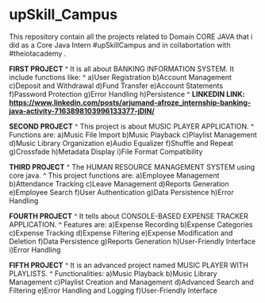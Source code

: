 # upSkill_Campus

This repository contain all the projects related to Domain CORE JAVA that i did as a Core Java Intern #upSkillCampus and in collabortation with #theiotacademy .

**FIRST PROJECT**
^ It is all about BANKING INFORMATION SYSTEM. It include functions like:
^ a)User Registration  b)Account Management  c)Deposit and Withdrawal  d)Fund Transfer  e)Account Statements f)Password Protection  g)Error Handling  h)Persistence
^ **LINKEDIN LINK: https://www.linkedin.com/posts/arjumand-afroze_internship-banking-java-activity-7163898103996133377-jDIN/**

**SECOND PROJECT**
^ This project is about MUSIC PLAYER APPLICATION.
^ Functions are:
a)Music File Import  b)Music Playback  c)Playlist Management  d)Music Library Organization  e)Audio Equalizer  f)Shuffle and Repeat  g)Crossfade  h)Metadata Display  i)File Format Compatibility

**THIRD PROJECT**
^ The HUMAN RESOURCE MANAGEMENT SYSTEM using core java.
^ This project functions are:
a)Employee Management  b)Attendance Tracking  c)Leave Management  d)Reports Generation  e)Employee Search  f)User Authentication  g)Data Persistence  h)Error Handling 

**FOURTH PROJECT**
^ It tells about CONSOLE-BASED EXPENSE TRACKER APPLICATION.
^ Features are:
a)Expense Recording   b)Expense Categories  c)Expense Tracking  d)Expense Filtering  e)Expense Modification and Deletion  f)Data Persistence  g)Reports Generation   h)User-Friendly Interface   i)Error Handling

**FIFTH PROJECT**
^ It is an advanced project named MUSIC PLAYER WITH PLAYLISTS.
^ Functionalities: 
a)Music Playback  b)Music Library Management  c)Playlist Creation and Management  d)Advanced Search and Filtering  e)Error Handling and Logging  f)User-Friendly Interface

